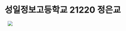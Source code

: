 # 성일정보고등학교 21220 정은교

<a href="https://instagram.com/kyo_0209_">
    <img 
        src="http://img.shields.io/badge/-Instagram-white?style=flat&logo=Instagram&link=https://instagram.com/kyo_0209_/"
        style="height : auto; margin-left : 10px; margin-right : 10px;"/>
</a>
